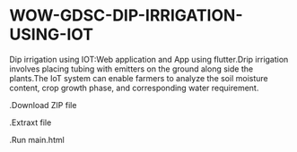 # WOW-GDSC-DIP-IRRIGATION-USING-IOT
Dip irrigation using IOT:Web application and App using flutter.Drip irrigation involves placing tubing with emitters on the ground along side the plants.The IoT system can enable farmers to analyze the soil moisture content, crop growth phase, and corresponding water requirement.


.Download ZIP file

.Extraxt file

.Run main.html
